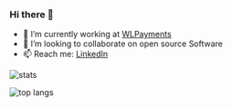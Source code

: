 ### Hi there 👋
- 🔭 I’m currently working at [WLPayments](https://www.linkedin.com/company/wlpayments/mycompany/)
- 👯 I’m looking to collaborate on open source Software
- 📫 Reach me: [LinkedIn](https://www.linkedin.com/in/sushil--kumar/)

<!--
**sushil-0/sushil-0** is a ✨ _special_ ✨ repository because its `README.md` (this file) appears on your GitHub profile.

Here are some ideas to get you started:

- 🔭 I’m currently working on ...
- 🌱 I’m currently learning ...
- 👯 I’m looking to collaborate on ...
- 🤔 I’m looking for help with ...
- 💬 Ask me about ...
- 📫 How to reach me: ...
- 😄 Pronouns: ...
- ⚡ Fun fact: ...
-->
![stats](https://github-readme-stats.vercel.app/api?username=sushil-0&count_private=true&show_icons=true&theme=gruvbox)

![top langs](https://github-readme-stats.vercel.app/api/top-langs/?username=sushil-0&langs_count=5&layout=compact&theme=gruvbox)
